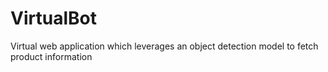 # VirtualBot
Virtual web application which leverages an object detection model to fetch product information
